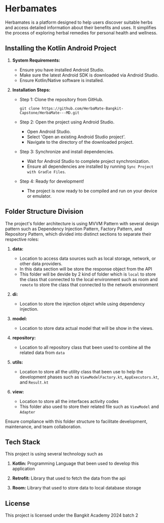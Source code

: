 # Herbamates

Herbamates is a platform designed to help users discover suitable herbs and access detailed information about their benefits and uses. It simplifies the process of exploring herbal remedies for personal health and wellness.


## Installing the Kotlin Android Project

1. **System Requirements:**
    - Ensure you have installed Android Studio.
    - Make sure the latest Android SDK is downloaded via Android Studio.
    - Ensure Kotlin/Native software is installed.

2. **Installation Steps:**

    - Step 1: Clone the repository from GitHub.
      ```
      git clone https://github.com/HerbaMate-Bangkit-Capstone/HerbaMate---MD.git
      ```

    - Step 2: Open the project using Android Studio.
        - Open Android Studio.
        - Select 'Open an existing Android Studio project'.
        - Navigate to the directory of the downloaded project.

    - Step 3: Synchronize and install dependencies.
        - Wait for Android Studio to complete project synchronization.
        - Ensure all dependencies are installed by running `Sync Project with Gradle Files`.

    - Step 4: Ready for development!
        - The project is now ready to be compiled and run on your device or emulator.

## Folder Structure Division

The project's folder architecture is using MVVM Pattern with several design pattern such as Dependency Injection Pattern, Factory Pattern, and Repository Pattern, which divided into distinct sections to separate their respective roles:

1. **data:**
    - Location to access data sources such as local storage, network, or other data providers.
    - In this data section will be store the response object from the API
    - This folder will be devide by 2 kind of folder which is `local` to store the class that connected to the local environment such as room and `remote` to store the class that connected to the network environment

2. **di:**
    - Location to store the injection object while using dependency injection.

3. **model:**
    - Location to store data actual model that will be show in the views.

4. **repository:**
    - Location to all repository class that been used to combine all the related data from `data`

5. **utils:**
    - Location to store all the utility class that been use to help the development phases such as `ViewModelFactory.kt`, `AppExecutors.kt`, and  `Result.kt`

6. **view:**
    - Location to store all the interfaces activity codes 
    - This folder also used to store their related file such as `ViewModel` and `Adapter`


Ensure compliance with this folder structure to facilitate development, maintenance, and team collaboration.

## Tech Stack
This project is using several technology such as

1. **Kotlin:** Programming Language that been used to develop this application
   
2. **Retrofit:** Library that used to fetch the data from the api

3. **Room:** Library that used to store data to local database storage


## License
This project is licensed under the Bangkit Academy 2024 batch 2
